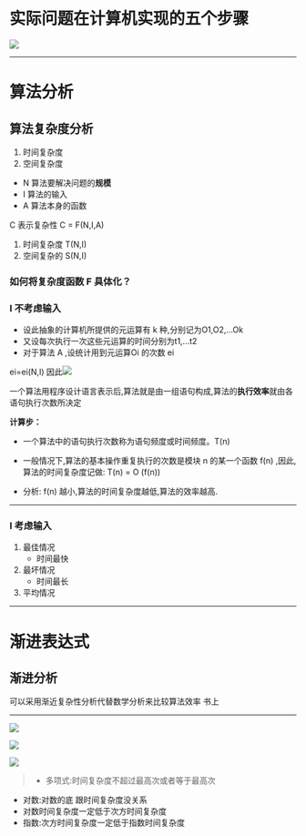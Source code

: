 
# 实际问题在计算机实现的五个步骤
![](http://ww1.sinaimg.cn/large/006rAlqhly1fxnzena11qj30b10b3wfy.jpg)

----

# 算法分析

## 算法复杂度分析
1. 时间复杂度
2. 空间复杂度

 - N 算法要解决问题的**规模**
 - I 算法的输入
 - A 算法本身的函数

C 表示复杂性 C = F(N,I,A)

1. 时间复杂度 T(N,I)
2. 空间复杂的 S(N,I)


### 如何将复杂度函数 F 具体化？
### I 不考虑输入
- 设此抽象的计算机所提供的元运算有 k 种,分别记为O1,O2,...Ok
- 又设每次执行一次这些元运算的时间分别为t1,...t2
- 对于算法 A ,设统计用到元运算Oi 的次数 ei

ei=ei(N,I) 因此![](http://ww1.sinaimg.cn/large/006rAlqhly1fxnztwbv65j304h01e3yc.jpg)



一个算法用程序设计语言表示后,算法就是由一组语句构成,算法的**执行效率**就由各语句执行次数所决定

**计算步：**<br>
- 一个算法中的语句执行次数称为语句频度或时间频度。T(n)
- 一般情况下,算法的基本操作重复执行的次数是模块 n 的某一个函数 f(n) ,因此,算法的时间复杂度记做: T(n) = O (f(n))

- 分析: f(n) 越小,算法的时间复杂度越低,算法的效率越高.

----

### I 考虑输入

1. 最佳情况
    - 时间最快
2. 最坏情况
    - 时间最长
3. 平均情况

-----
# 渐进表达式
## 渐进分析
可以采用渐近复杂性分析代替数学分析来比较算法效率
书上

-----

![](http://ww1.sinaimg.cn/large/006rAlqhly1fxo2ba6xu7j30k70b4di8.jpg)

![](http://ww1.sinaimg.cn/large/006rAlqhly1fxo2agrlzfj30h10bwgnw.jpg)

![](http://ww1.sinaimg.cn/large/006rAlqhly1fxo2buofv1j30ke0ay0vb.jpg)

> - 多项式:时间复杂度不超过最高次或者等于最高次
- 对数:对数的底 跟时间复杂度没关系
- 对数时间复杂度一定低于次方时间复杂度
- 指数:次方时间复杂度一定低于指数时间复杂度
